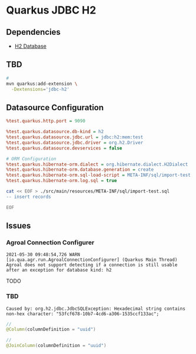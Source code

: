# Quarkus JDBC H2

## Dependencies

- [H2 Database](/h2.md)

## TBD

```sh
#
mvn quarkus:add-extension \
  -Dextensions='jdbc-h2'
```

<!--
<scope>test</scope>
-->

## Datasource Configuration

```ini
%test.quarkus.http.port = 9090

%test.quarkus.datasource.db-kind = h2
%test.quarkus.datasource.jdbc.url = jdbc:h2:mem:test
%test.quarkus.datasource.jdbc.driver = org.h2.Driver
%test.quarkus.datasource.devservices = false

# ORM Configuration
%test.quarkus.hibernate-orm.dialect = org.hibernate.dialect.H2Dialect
%test.quarkus.hibernate-orm.database.generation = create
%test.quarkus.hibernate-orm.sql-load-script = META-INF/sql/import-test.sql
%test.quarkus.hibernate-orm.log.sql = true
```

<!--
jdbc:h2:mem:test;MODE=PostgreSQL
-->

```sh
cat << EOF > ./src/main/resources/META-INF/sql/import-test.sql
-- insert records

EOF
```

## Issues

### Agroal Connection Configurer

```log
2021-05-30 09:48:54,726 WARN  [io.qua.agr.run.AgroalConnectionConfigurer] (Quarkus Main Thread) Agroal does not support detecting if a connection is still usable after an exception for database kind: h2
```

TODO

### TBD

```log
Caused by: org.h2.jdbc.JdbcSQLException: Hexadecimal string contains non-hex character: "53fcf678-10b7-4cd6-a306-1535ccf133ac";
```

```java
//
@Column(columnDefinition = "uuid")

//
@JoinColumn(columnDefinition = "uuid")
```

